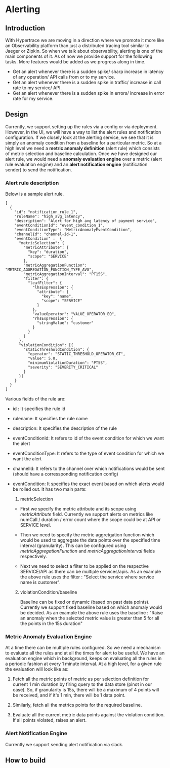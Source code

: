 # Alerting

## Introduction
With Hypertrace we are moving in a direction where we promote it more like an Observability platform than just a distributed tracing tool similar to Jaeger or Zipkin. So when we talk about observability, alerting is one of the main components of it. As of now we provide support for the following 
tasks. More features would be added as we progress along in time.

- Get an alert whenever there is a sudden spike/ sharp increase in latency of any operation/ API calls from or to my service.
- Get an alert whenever there is a sudden spike in traffic/ increase in call rate to my service/ API. 
- Get an alert whenever there is a sudden spike in errors/ increase in error rate for my service. 

## Design
Currently, we support setting up the rules via a config or via deployment. However, in the UI, we will have a way to list the alert rules and notification configuration. If we closely look at the alerting service, we see that it is simply an anomaly condition from a baseline for a particular metric. So at a high level we need a **metric anomaly definition** (alert rule) which consists of metric selection and baseline calculation. Once we have designed our alert rule, we would need a **anomaly evaluation engine** over a metric (alert rule evaluation engine) and an **alert notification engine** (notification sender) to send the notification.

### Alert rule description
Below is a sample alert rule.
```
[
  {
    "id": "notification_rule_1",
    "ruleName": "high_avg_latency",
    "description": "Alert for high avg latency of payment service",
    "eventConditionId": "event_condition_1",
    "eventConditionType": "MetricAnomalyEventCondition",
    "channelId": "channel-id-1",
    "eventCondition" :  {
      "metricSelection": {
        "metricAttribute": {
          "key": "duration",
          "scope": "SERVICE"
        },
        "metricAggregationFunction": "METRIC_AGGREGATION_FUNCTION_TYPE_AVG",
        "metricAggregationInterval": "PT15S",
        "filter": {
          "leafFilter": {
            "lhsExpression": {
              "attribute": {
                "key": "name",
                "scope": "SERVICE"
              }
            },
            "valueOperator": "VALUE_OPERATOR_EQ",
            "rhsExpression": {
              "stringValue": "customer"
            }
          }
        }
      },
      "violationCondition": [{
        "staticThresholdCondition": {
          "operator": "STATIC_THRESHOLD_OPERATOR_GT",
          "value": 5.0,
          "minimumViolationDuration": "PT5S",
          "severity": "SEVERITY_CRITICAL"
        }
      }]
    }
  }
]
```
Various fields of the rule are:
- id : It specifies the rule id
- rulename: It specifies the rule name
- description: It specifies the description of the rule
- eventConditionId: It refers to id of the event condition for which we want the alert
- eventConditionType: It refers to the type of event condition for which we want the alert
- channelId: It refers to the channel over which notifications would be sent (should have a corressponding notification config)
- eventCondition: It specifies the exact event based on which alerts would be rolled out. It has two main parts:

  1. metricSelection

  - First we specify the metric attribute and its scope using *metricAttribute* field. Currently we support alerts on metrics like numCall / duration / error count where the scope could be at API or SERVICE level.
    
  - Then we need to specify the metric aggretgation function which would be used to aggregate the data points over the specified time interval (granularity). This can be configured using *metricAggregationFunction* and *metricAggregationInterval* fields respectively.

  - Next we need to select a filter to be applied on the respective SERVICE/API as there can be multiple services/apis. As an example the above rule uses the filter : "Select the service where service name is customer".

  2. violationCondition/baseline

      Baseline can be fixed or dynamic (based on past data points). Currently we support fixed baseline based on which anomaly would be decided. As an example the above rule uses the baseline : "Raise an anomaly when the selected metric value is greater than 5 for all the points in the 15s duration"

### Metric Anomaly Evaluation Engine
At a time there can be multiple rules configured. So we need a mechanism to evaluate all the rules and at all the times for alert to be useful. We have an evaluation engine which in background, keeps on evaluating all the rules in a periodic fashion at every 1 minute interval. At a high level, for a given rule the evaluation will look like as:

1. Fetch all the metric points of metric as per selection definition for current 1 min duration by firing query to the data store (pinot in our case). So, if granularity is 15s, there will be a maximum of 4 points will be received, and if it's 1 min, there will be 1 data point.

2. Similarly, fetch all the metrics points for the required baseline.

3. Evaluate all the current metric data points against the violation condition. If all points violated, raises an alert.


### Alert Notification Engine
Currently we support sending alert notification via slack.


## How to build